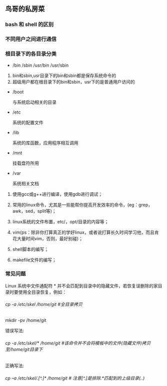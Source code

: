 ## 鸟哥的私房菜


### bash 和 shell 的区别
### 不同用户之间进行通信


### 根目录下的各目录分类

+ /bin  /sbin   /usr/bin   /usr/sbin  

 1. bin和sbin,usr目录下的bin和sbin都是保存系统命令的
 2. 超级用户都在根目录下的bin和sbin，usr下的是普通用户访问的
 
- /boot  
 
   与系统启动相关的目录
   
* /etc  
   
   系统的配置文件
   
+ /lib
 
   系统的库函数，应用程序相互调用
   
- /mnt
 
   挂载盘符所用
   
* /var 
 
   系统相关文档

1. 使用gcc或g++进行编译，使用gdb进行调试； 

2. 常用的linux命令，尤其是一些能帮你提高开发效率的命令，(eg：grep，awk，sed，split等)； 

3. linux系统的文件布置，etc/，opt/目录的内容等； 

4. vim(ps：除非你打算真正的学好linux，或者说打算长久时间学习他，而且肯花大量时间vim，否则，最好别碰)； 

5. shell脚本的编写； 

6. makefile文件的编写； 


### 常见问题
Linux 系统中文件通配符 * 并不会匹配到目录中的隐藏文件，若恢复误删除的家目录时要使用全目录恢复，例如：
###### cp -a /etc/skel /home/git      #全目录拷贝

 mkdir -pv /home/git

错误写法:
###### cp -a /etc/skel/* /home/git    #该命令并不会将模板中的文件(隐藏文件)拷贝至/home/git目录下

正确写法:

###### cp –a /etc/skel/.[^.]* /home/git # 注意[^.]是排除.*匹配到的上级目录(..)
